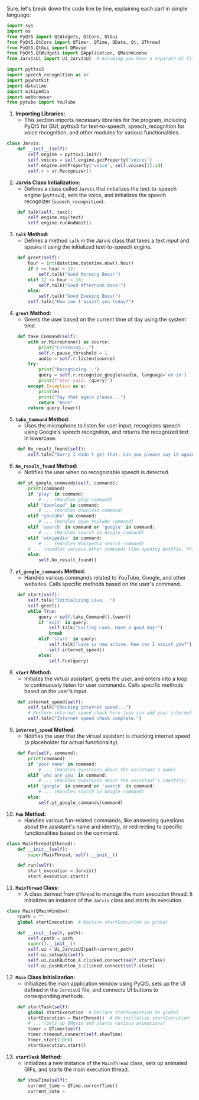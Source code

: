 Sure, let's break down the code line by line, explaining each part in simple language:

```python
import sys
import os
from PyQt5 import QtWidgets, QtCore, QtGui
from PyQt5.QtCore import QTimer, QTime, QDate, Qt, QThread
from PyQt5.QtGui import QMovie
from PyQt5.QtWidgets import QApplication, QMainWindow
from JarvisUi import Ui_JarvisUI  # Assuming you have a separate UI file

import pyttsx3
import speech_recognition as sr
import pywhatkit
import datetime
import wikipedia
import webbrowser
from pytube import YouTube
```

1. **Importing Libraries:**
   - This section imports necessary libraries for the program, including PyQt5 for GUI, pyttsx3 for text-to-speech, speech_recognition for voice recognition, and other modules for various functionalities.

```python
class Jarvis:
    def __init__(self):
        self.engine = pyttsx3.init()
        self.voices = self.engine.getProperty('voices')
        self.engine.setProperty('voice', self.voices[1].id)
        self.r = sr.Recognizer()
```

2. **Jarvis Class Initialization:**
   - Defines a class called `Jarvis` that initializes the text-to-speech engine (`pyttsx3`), sets the voice, and initializes the speech recognizer (`speech_recognition`).

```python
    def talk(self, text):
        self.engine.say(text)
        self.engine.runAndWait()
```

3. **`talk` Method:**
   - Defines a method `talk` in the Jarvis class that takes a text input and speaks it using the initialized text-to-speech engine.

```python
    def greet(self):
        hour = int(datetime.datetime.now().hour)
        if 0 <= hour < 12:
            self.talk("Good Morning Boss!")
        elif 12 <= hour < 18:
            self.talk("Good Afternoon Boss!")
        else:
            self.talk("Good Evening Boss!")
        self.talk("How can I assist you today?")
```

4. **`greet` Method:**
   - Greets the user based on the current time of day using the system time.

```python
    def take_Command(self):
        with sr.Microphone() as source:
            print("Listening...")
            self.r.pause_threshold = 1
            audio = self.r.listen(source)
        try:
            print("Recognizing...")
            query = self.r.recognize_google(audio, language='en-in')
            print(f"User said: {query}")
        except Exception as e:
            print(e)
            print("Say that again please...")
            return "None"
        return query.lower()
```

5. **`take_Command` Method:**
   - Uses the microphone to listen for user input, recognizes speech using Google's speech recognition, and returns the recognized text in lowercase.

```python
    def No_result_found(self):
        self.talk("Sorry I didn't get that. Can you please say it again?")
```

6. **`No_result_found` Method:**
   - Notifies the user when no recognizable speech is detected.

```python
    def yt_google_commands(self, command):
        print(command)
        if 'play' in command:
            # ... (Handles play command)
        elif "download" in command:
            # ... (Handles download command)
        elif 'youtube' in command:
            # ... (Handles open YouTube command)
        elif 'search' in command or 'google' in command:
            # ... (Handles search on Google command)
        elif 'wikipedia' in command:
            # ... (Handles Wikipedia search command)
        # ... (Handles various other commands like opening Netflix, Prime, etc.)
        else:
            self.No_result_found()
```

7. **`yt_google_commands` Method:**
   - Handles various commands related to YouTube, Google, and other websites. Calls specific methods based on the user's command.

```python
    def start(self):
        self.talk("Initializing Lava...")
        self.greet()
        while True:
            query = self.take_Command().lower()
            if 'exit' in query:
                self.talk("Exiting Lava. Have a good day!")
                break
            elif 'start' in query:
                self.talk("Lava is now active. How can I assist you?")
                self.internet_speed()
            else:
                self.Fun(query)
```

8. **`start` Method:**
   - Initiates the virtual assistant, greets the user, and enters into a loop to continuously listen for user commands. Calls specific methods based on the user's input.

```python
    def internet_speed(self):
        self.talk("Checking internet speed...")
        # Perform internet speed check here (you can add your internet speed code here)
        self.talk("Internet speed check complete.")
```

9. **`internet_speed` Method:**
   - Notifies the user that the virtual assistant is checking internet speed (a placeholder for actual functionality).

```python
    def Fun(self, command):
        print(command)
        if 'your name' in command:
            # ... (Handles questions about the assistant's name)
        elif 'who are you' in command:
            # ... (Handles questions about the assistant's identity)
        elif 'google' in command or 'search' in command:
            # ... (Handles search on Google command)
        else:
            self.yt_google_commands(command)
```

10. **`Fun` Method:**
    - Handles various fun-related commands, like answering questions about the assistant's name and identity, or redirecting to specific functionalities based on the command.

```python
class MainThread(QThread):
    def __init__(self):
        super(MainThread, self).__init__()

    def run(self):
        start_execution = Jarvis()
        start_execution.start()
```

11. **`MainThread` Class:**
    - A class derived from `QThread` to manage the main execution thread. It initializes an instance of the `Jarvis` class and starts its execution.

```python
class Main(QMainWindow):
    cpath = ""
    global startExecution  # Declare startExecution as global

    def __init__(self, path):
        self.cpath = path
        super().__init__()
        self.ui = Ui_JarvisUI(path=current_path)
        self.ui.setupUi(self)
        self.ui.pushButton_4.clicked.connect(self.startTask)
        self.ui.pushButton_3.clicked.connect(self.close)
```

12. **`Main` Class Initialization:**
    - Initializes the main application window using PyQt5, sets up the UI defined in the `JarvisUI` file, and connects UI buttons to corresponding methods.

```python
    def startTask(self):
        global startExecution  # Declare startExecution as global
        startExecution = MainThread()  # Re-initialize startExecution
        # ... (Sets up QMovie and starts various animations)
        timer = QTimer(self)
        timer.timeout.connect(self.showTime)
        timer.start(1000)
        startExecution.start()
```

13. **`startTask` Method:**
    - Initializes a new instance of the `MainThread` class, sets up animated GIFs, and starts the main execution thread.

```python
    def showTime(self):
        current_time = QTime.currentTime()
        current_date =

